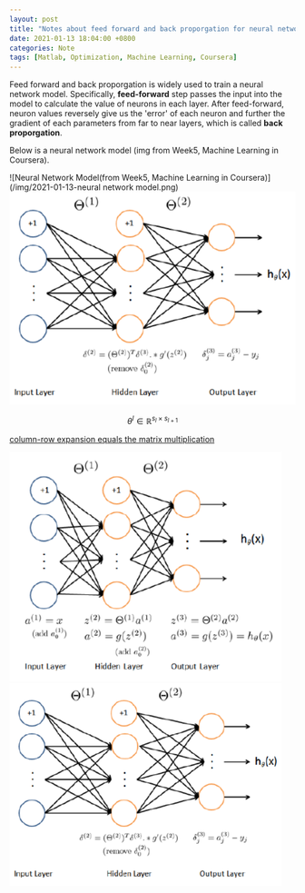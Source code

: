 ```yaml
---
layout: post
title: "Notes about feed forward and back proporgation for neural network"
date: 2021-01-13 18:04:00 +0800
categories: Note
tags: [Matlab, Optimization, Machine Learning, Coursera]
---
```


Feed forward and back proporgation is widely used to train a neural network model. Specifically, **feed-forward** step passes the input into the model to calculate the value of neurons in each layer. After feed-forward, neuron values reversely give us the 'error' of each neuron and further the gradient of each parameters from far to near layers, which is called **back proporgation**.

Below is a neural network model (img from Week5, Machine Learning in Coursera). 

![Neural Network Model(from Week5, Machine Learning in Coursera)](/img/2021-01-13-neural network model.png)
![Neural Network Model(from Week5, Machine Learning in Coursera)](/img/2021-01-13-Backproporgation.png)

$$
\theta^l \in \mathbb{R}^{s_l\times s_{l+1}}
$$

[column-row expansion equals the matrix multiplication](https://math.stackexchange.com/questions/1819403/proving-the-column-row-expansion-of-two-matrices-a-and-b-is-equal-to-the-pro)

<script src="https://cdn.mathjax.org/mathjax/latest/MathJax.js?config=TeX-AMS-MML_HTMLorMML" type="text/javascript"></script>
<img src="/img/2021-01-13-neural network model.png" width="480">
<img src="/img/2021-01-13-Backproporgation.png" width="480">
